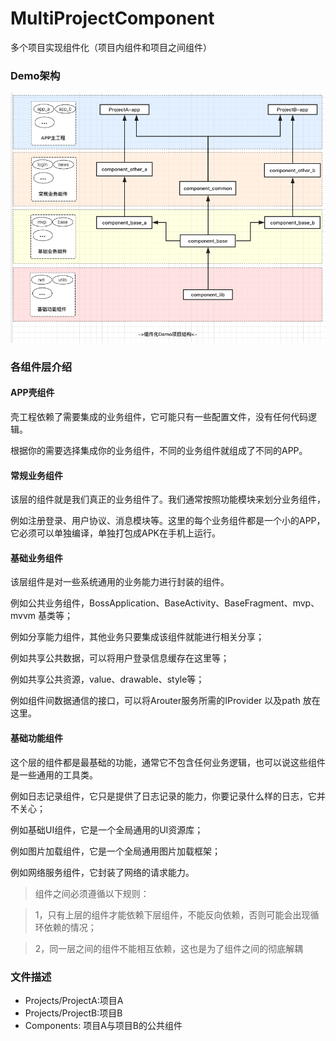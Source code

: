 # MultiProjectComponent
多个项目实现组件化（项目内组件和项目之间组件）
### Demo架构
![Demo Architecture](https://github.com/Jay-Droid/MultiProjectComponent/blob/master/res/demo_architecture.png)

### 各组件层介绍
#### APP壳组件
壳工程依赖了需要集成的业务组件，它可能只有一些配置文件，没有任何代码逻辑。

根据你的需要选择集成你的业务组件，不同的业务组件就组成了不同的APP。

#### 常规业务组件
该层的组件就是我们真正的业务组件了。我们通常按照功能模块来划分业务组件，

例如注册登录、用户协议、消息模块等。这里的每个业务组件都是一个小的APP，它必须可以单独编译，单独打包成APK在手机上运行。

#### 基础业务组件
该层组件是对一些系统通用的业务能力进行封装的组件。

例如公共业务组件，BossApplication、BaseActivity、BaseFragment、mvp、mvvm 基类等；

例如分享能力组件，其他业务只要集成该组件就能进行相关分享；

例如共享公共数据，可以将用户登录信息缓存在这里等；

例如共享公共资源，value、drawable、style等；

例如组件间数据通信的接口，可以将Arouter服务所需的IProvider 以及path 放在这里。

#### 基础功能组件
这个层的组件都是最基础的功能，通常它不包含任何业务逻辑，也可以说这些组件是一些通用的工具类。

例如日志记录组件，它只是提供了日志记录的能力，你要记录什么样的日志，它并不关心；

例如基础UI组件，它是一个全局通用的UI资源库；

例如图片加载组件，它是一个全局通用图片加载框架；

例如网络服务组件，它封装了网络的请求能力。

> 组件之间必须遵循以下规则：

> 1，只有上层的组件才能依赖下层组件，不能反向依赖，否则可能会出现循环依赖的情况；

> 2，同一层之间的组件不能相互依赖，这也是为了组件之间的彻底解耦

### 文件描述
- Projects/ProjectA:项目A
- Projects/ProjectB:项目B
- Components: 项目A与项目B的公共组件

